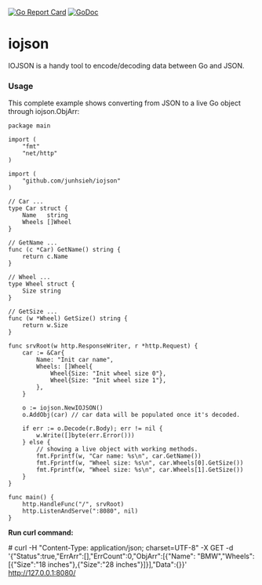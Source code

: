 [![Go Report Card](https://goreportcard.com/badge/github.com/junhsieh/iojson)](https://goreportcard.com/report/github.com/junhsieh/iojson) [![GoDoc](https://godoc.org/github.com/junhsieh/iojson?status.svg)](https://godoc.org/github.com/junhsieh/iojson)

# iojson
IOJSON is a handy tool to encode/decoding data between Go and JSON.

### Usage

This complete example shows converting from JSON to a live Go object through iojson.ObjArr:

```
package main

import (
	"fmt"
	"net/http"
)

import (
	"github.com/junhsieh/iojson"
)

// Car ...
type Car struct {
	Name   string
	Wheels []Wheel
}

// GetName ...
func (c *Car) GetName() string {
	return c.Name
}

// Wheel ...
type Wheel struct {
	Size string
}

// GetSize ...
func (w *Wheel) GetSize() string {
	return w.Size
}

func srvRoot(w http.ResponseWriter, r *http.Request) {
	car := &Car{
		Name: "Init car name",
		Wheels: []Wheel{
			Wheel{Size: "Init wheel size 0"},
			Wheel{Size: "Init wheel size 1"},
		},
	}

	o := iojson.NewIOJSON()
	o.AddObj(car) // car data will be populated once it's decoded.

	if err := o.Decode(r.Body); err != nil {
		w.Write([]byte(err.Error()))
	} else {
		// showing a live object with working methods.
		fmt.Fprintf(w, "Car name: %s\n", car.GetName())
		fmt.Fprintf(w, "Wheel size: %s\n", car.Wheels[0].GetSize())
		fmt.Fprintf(w, "Wheel size: %s\n", car.Wheels[1].GetSize())
	}
}

func main() {
	http.HandleFunc("/", srvRoot)
	http.ListenAndServe(":8080", nil)
}
```

**Run curl command:**

\# curl -H "Content-Type: application/json; charset=UTF-8" -X GET -d '{"Status":true,"ErrArr":[],"ErrCount":0,"ObjArr":[{"Name": "BMW","Wheels":[{"Size":"18 inches"},{"Size":"28 inches"}]}],"Data":{}}' http://127.0.0.1:8080/
